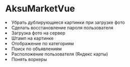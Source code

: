 <h1>AksuMarketVue</h1>
<li>Убрать дублирующиеся картинки при загрузке фото</li>
<li>Сделать восстановление пароля пользователя</li>
<li>Загрузка фото на сервер</li>
<li>Штамп на картинке</li>
<li>Отображение по категориям</li>
<li>Поиск по объявлениям</li>
<li>Расположение пользователя (Яндекс карты)</li>
<li>Понять воркеры</li>



